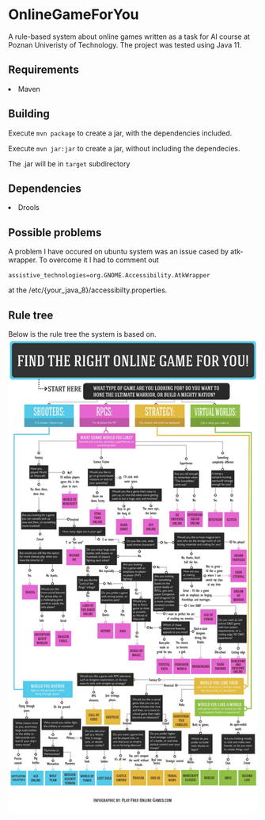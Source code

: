 # OnlineGameForYou
A rule-based system about online games written as a task for AI course at Poznan Univeristy of Technology.
The project was tested using Java 11.

## Requirements
<li>Maven</li>

## Building
Execute `mvn package` to create a jar, with the dependencies included.

Execute `mvn jar:jar` to create a jar, without including the dependecies.

 The .jar will be in `target` subdirectory
## Dependencies
<li>Drools</li>


## Possible problems
A problem I have occured on ubuntu system was an issue cased by atk-wrapper.
To overcome it I had to comment out 
```
assistive_technologies=org.GNOME.Accessibility.AtkWrapper
```
at the /etc/{your_java_8}/accessibilty.properties.
## Rule tree
Below is the rule tree the system is based on.
![Rule Tree](RuleTree.jpg?raw=true "Tree")
